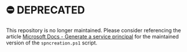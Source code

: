 # ⛔️ DEPRECATED

This repository is no longer maintained. Please consider referencing the article [Microsoft Docs - Generate a service principal](https://docs.microsoft.com/en-us/azure/azure-government/connect-with-azure-pipelines#generate-a-service-principal) for the maintained version of the `spncreation.ps1` script.
